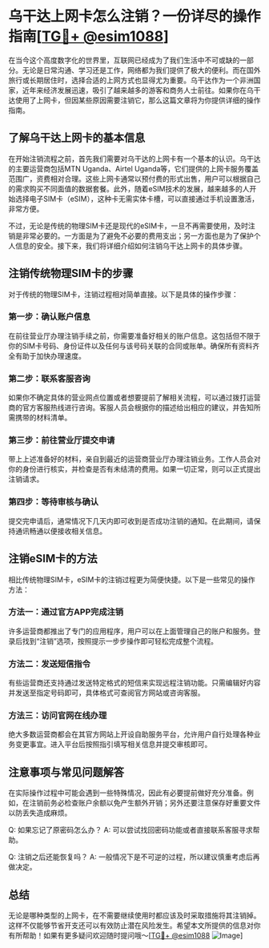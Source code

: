 # 乌干达上网卡怎么注销？一份详尽的操作指南[[TG💪+ @esim1088](https://t.me/s/esim1088)]

在当今这个高度数字化的世界里，互联网已经成为了我们生活中不可或缺的一部分。无论是日常沟通、学习还是工作，网络都为我们提供了极大的便利。而在国外旅行或长期居住时，选择合适的上网方式也显得尤为重要。乌干达作为一个非洲国家，近年来经济发展迅速，吸引了越来越多的游客和商务人士前往。如果你在乌干达使用了上网卡，但因某些原因需要注销它，那么这篇文章将为你提供详细的操作指南。

## 了解乌干达上网卡的基本信息

在开始注销流程之前，首先我们需要对乌干达的上网卡有一个基本的认识。乌干达的主要运营商包括MTN Uganda、Airtel Uganda等，它们提供的上网卡服务覆盖范围广，资费相对合理。这些上网卡通常以预付费的形式出售，用户可以根据自己的需求购买不同面值的数据套餐。此外，随着eSIM技术的发展，越来越多的人开始选择电子SIM卡（eSIM），这种卡无需实体卡槽，可以直接通过手机设置激活，非常方便。

不过，无论是传统的物理SIM卡还是现代的eSIM卡，一旦不再需要使用，及时注销是非常必要的。一方面是为了避免不必要的费用支出；另一方面也是为了保护个人信息的安全。接下来，我们将详细介绍如何注销乌干达上网卡的具体步骤。

## 注销传统物理SIM卡的步骤

对于传统的物理SIM卡，注销过程相对简单直接。以下是具体的操作步骤：

### 第一步：确认账户信息
在前往营业厅办理注销手续之前，你需要准备好相关的账户信息。这包括但不限于你的SIM卡号码、身份证件以及任何与该号码关联的合同或账单。确保所有资料齐全有助于加快办理速度。

### 第二步：联系客服咨询
如果你不确定具体的营业网点位置或者想要提前了解相关流程，可以通过拨打运营商的官方客服热线进行咨询。客服人员会根据你的描述给出相应的建议，并告知所需携带的材料清单。

### 第三步：前往营业厅提交申请
带上上述准备好的材料，亲自到最近的运营商营业厅办理注销业务。工作人员会对你的身份进行核实，并检查是否有未结清的费用。如果一切正常，则可以正式提出注销请求。

### 第四步：等待审核与确认
提交完申请后，通常情况下几天内即可收到是否成功注销的通知。在此期间，请保持通讯畅通以便接收相关信息。

## 注销eSIM卡的方法

相比传统物理SIM卡，eSIM卡的注销过程更为简便快捷。以下是一些常见的操作方法：

### 方法一：通过官方APP完成注销
许多运营商都推出了专门的应用程序，用户可以在上面管理自己的账户和服务。登录后找到“注销”选项，按照提示一步步操作即可轻松完成整个流程。

### 方法二：发送短信指令
有些运营商还支持通过发送特定格式的短信来实现远程注销功能。只需编辑好内容并发送至指定号码即可，具体格式可查阅官方网站或咨询客服。

### 方法三：访问官网在线办理
绝大多数运营商都会在其官方网站上开设自助服务平台，允许用户自行处理各种业务变更事宜。进入平台后按照指引填写相关信息并提交审核即可。

## 注意事项与常见问题解答

在实际操作过程中可能会遇到一些特殊情况，因此有必要提前做好充分准备。例如，在注销前务必检查账户余额以免产生额外开销；另外还要注意保存好重要文件以防丢失造成麻烦。

Q: 如果忘记了原密码怎么办？
A: 可以尝试找回密码功能或者直接联系客服寻求帮助。

Q: 注销之后还能恢复吗？
A: 一般情况下是不可逆的过程，所以建议慎重考虑后再做决定。

## 总结

无论是哪种类型的上网卡，在不需要继续使用时都应该及时采取措施将其注销掉。这样不仅能够节省开支还可以有效防止潜在风险发生。希望本文所提供的信息对你有所帮助！如果有更多疑问欢迎随时提问哦～[[TG💪+ @esim1088](https://t.me/s/esim1088) ![Image](https://i.postimg.cc/4NQfJmqS/Snipaste-2025-05-13-00-14-12.png)]